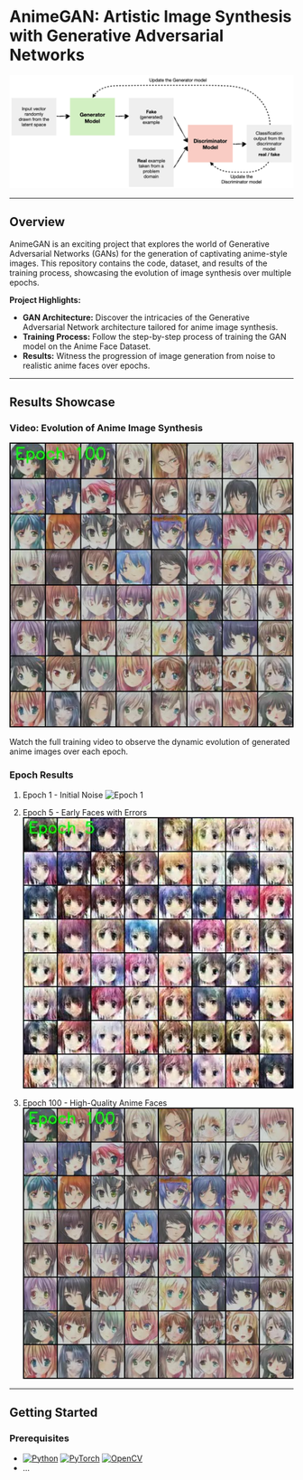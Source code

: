 # AnimeGAN: Artistic Image Synthesis with Generative Adversarial Networks

<p align="center">
  <img src="GANs_architecter.png" alt="GAN Architecture" width="600"/>
</p>

---

## Overview

AnimeGAN is an exciting project that explores the world of Generative Adversarial Networks (GANs) for the generation of captivating anime-style images. This repository contains the code, dataset, and results of the training process, showcasing the evolution of image synthesis over multiple epochs.

**Project Highlights:**
- **GAN Architecture:** Discover the intricacies of the Generative Adversarial Network architecture tailored for anime image synthesis.
- **Training Process:** Follow the step-by-step process of training the GAN model on the Anime Face Dataset.
- **Results:** Witness the progression of image generation from noise to realistic anime faces over epochs.

---

## Results Showcase

### Video: Evolution of Anime Image Synthesis
[![AnimeGAN Training Video](images/new_gans_training_epoch_100.jpg)](gans_training100.avi)

Watch the full training video to observe the dynamic evolution of generated anime images over each epoch.

### Epoch Results
1. Epoch 1 - Initial Noise
   ![Epoch 1](images/new_gans_training_epoch_0.jpg)
  
2. Epoch 5 - Early Faces with Errors
   ![Epoch 5](images/new_gans_training_epoch_5.jpg)

3. Epoch 100 - High-Quality Anime Faces
   ![Epoch 100](images/new_gans_training_epoch_100.jpg)

---

## Getting Started

### Prerequisites

- [![Python](https://img.shields.io/badge/-Python-3776AB?style=for-the-badge&logo=python&logoColor=white&logoSize=2)](#)   [![PyTorch](https://img.shields.io/badge/-PyTorch-EE4C2C?style=for-the-badge&logo=pytorch&logoColor=white&logoSize=2)](#)   [![OpenCV](https://img.shields.io/badge/-OpenCV-5C3EE8?style=for-the-badge&logo=opencv&logoColor=white&logoSize=2)](#)
- ...

